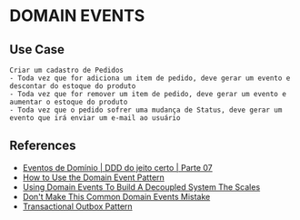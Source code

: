 # DOMAIN EVENTS

## Use Case

```text
Criar um cadastro de Pedidos
- Toda vez que for adiciona um item de pedido, deve gerar um evento e descontar do estoque do produto
- Toda vez que for remover um item de pedido, deve gerar um evento e aumentar o estoque do produto
- Toda vez que o pedido sofrer uma mudança de Status, deve gerar um evento que irá enviar um e-mail ao usuário
```

## References

- [Eventos de Domínio | DDD do jeito certo | Parte 07](https://www.youtube.com/watch?v=_By3QRBMHSo)
- [How to Use the Domain Event Pattern](https://www.youtube.com/watch?v=BimfDeDV4yU)
- [Using Domain Events To Build A Decoupled System The Scales](https://www.youtube.com/watch?v=AHzWJ_SMqLo)
- [Don't Make This Common Domain Events Mistake](https://www.youtube.com/watch?v=5L2BUuSdZBI)
- [Transactional Outbox Pattern](https://www.youtube.com/watch?v=XALvnX7MPeo)